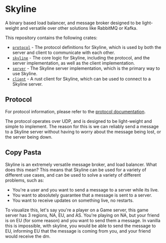 # Skyline
A binary based load balancer, and message broker designed to be light-weight and versatile over other solutions like RabbitMQ or Kafka.

This repository contains the following crates:
- [`protocol`](./protocol) - The protocol definitions for Skyline, which is used by both the server and client to communicate with each other.
- [`skyline`](./skyline) - The core logic for Skyline, including the protocol, and the server implementation, as well as the client implementation.
- [`server`](./server) - The Skyline server implementation, which is the primary way to use Skyline.
- [`client`](./client) - A rust client for Skyline, which can be used to connect to a Skyline server.

## Protocol
For protocol information, please refer to the [protocol documentation](./PROTOCOL.md).

The protocol operates over UDP, and is designed to be light-weight and simple to implement.
The reason for this is we can reliably send a message to a Skyline server without having to worry about the message being lost, or the server being down.


## Copy Pasta
Skyline is an extremely versatile message broker, and load balancer. What does this mean? This means that Skyline can be used for a variety of different use cases, and can be used to solve a variety of different problems,
such as:
- You're a user and you want to send a message to a server while its live.
- You want to absolutely guarantee that a message is sent to a server.
- You want to receive updates on something live, no restarts.

To visualize this, let's say you're a player on a Game server, this game server has 3 regions, NA, EU, and AS. You're playing on NA, but your friend is on EU (for some reason)
and you want to send them a message. In vanilla this is impossible, with skyline, you would be able to send the message to EU, informing EU that the message is coming from you,
and your friend would receive the dm.